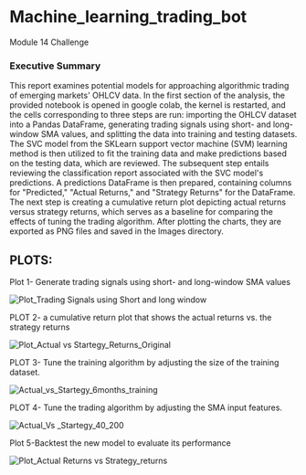 # Machine_learning_trading_bot
Module 14 Challenge
### Executive Summary
  This report examines potential models for approaching algorithmic trading of emerging markets' OHLCV data. In the first section of the analysis, the provided notebook is opened in google colab, the kernel is restarted, and the cells corresponding to three steps are run: importing the OHLCV dataset into a Pandas DataFrame, generating trading signals using short- and long-window SMA values, and splitting the data into training and testing datasets. 
  The SVC model from the SKLearn support vector machine (SVM) learning method is then utilized to fit the training data and make predictions based on the testing data, which are reviewed. The subsequent step entails reviewing the classification report associated with the SVC model's predictions. A predictions DataFrame is then prepared, containing columns for "Predicted," "Actual Returns," and "Strategy Returns" for the DataFrame. The next step is creating a cumulative return plot depicting actual returns versus strategy returns, which serves as a baseline for comparing the effects of tuning the trading algorithm. After plotting the charts, they are exported as PNG files and saved in the Images directory.
  
## PLOTS:

Plot 1- Generate trading signals using short- and long-window SMA values

![Plot_Trading Signals using Short and long window](https://user-images.githubusercontent.com/118064873/228393403-177e95f1-f5ad-48a4-8c54-f43f9bbc0f0c.png)

PLOT 2- a cumulative return plot that shows the actual returns vs. the strategy returns

![Plot_Actual vs Startegy_Returns_Original](https://user-images.githubusercontent.com/118064873/228396475-bf5a84c4-02a7-44e1-8ebe-100e552744be.png)

PLOT 3- Tune the training algorithm by adjusting the size of the training dataset.

![Actual_vs_Startegy_6months_training](https://user-images.githubusercontent.com/118064873/228398150-d5acdadc-bfcf-4d6c-a126-25a77b19a8b5.png)

PLOT 4- Tune the trading algorithm by adjusting the SMA input features.

![Actual_Vs _Startegy_40_200](https://user-images.githubusercontent.com/118064873/228397935-4492e9eb-75a9-4dbb-b5a8-e7e9b7aaca81.png)

Plot 5-Backtest the new model to evaluate its performance

![Plot_Actual Returns vs Strategy_returns](https://user-images.githubusercontent.com/118064873/228392388-0096b33b-9386-4022-8625-903bccc53623.png)



